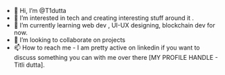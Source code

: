 - 👋 Hi, I’m @T1dutta
- 👀 I’m interested in tech and creating interesting stuff around it .
- 🌱 I’m currently learning web dev , UI-UX designing, blockchain dev for now.
- 💞️ I’m looking to collaborate on projects
- 📫 How to reach me - I am pretty active on linkedin if you want to discuss something you can with me over there [MY PROFILE HANDLE - Titli dutta].
<!---
T1dutta/T1dutta is a ✨ special ✨ repository because its `README.md` (this file) appears on your GitHub profile.
You can click the Preview link to take a look at your changes.
--->
